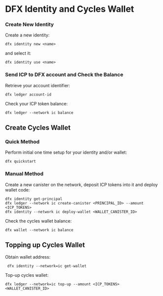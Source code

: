 # DFX Identity and Cycles Wallet

### Create New Identity

Create a new identity:

```shell
dfx identity new <name>
```

and select it:

```shell
dfx identity use <name>
```

### Send ICP to DFX account and Check the Balance

Retrieve your account identifier:

```shell
dfx ledger account-id
```

Check your ICP token balance:

```shell
dfx ledger --network ic balance
```

## Create Cycles Wallet

### Quick Method
Perform initial one time setup for your identity and/or wallet: 
```shell
dfx quickstart
```
### Manual Method

Create a new canister on the network, deposit ICP tokens into it and deploy wallet code:
```shell
dfx identity get-principal
dfx ledger --network ic create-canister <PRINCIPAL_ID> --amount <ICP_TOKENS>
dfx identity --network ic deploy-wallet <WALLET_CANISTER_ID>
```
Check the cycles wallet balance:
```shell
dfx wallet --network ic balance
```

## Topping up Cycles Wallet

Obtain wallet address:

```shell
 dfx identity --network=ic get-wallet
```

Top-up cycles wallet:

```shell
dfx ledger --network=ic top-up --amount <ICP_TOKENS> <WALLET_CANISTER_ID>
```
